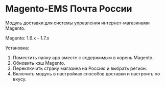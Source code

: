 Magento-EMS Почта России
===========

Модуль доставки для системы управления интернет-магазинами Magento.

Magento: 1.6.x - 1.7.x

Установка:

1. Поместить папку app вместе с содержимым в корень Magento.
2. Обновить кэш Magento.
3. Переключить страну магазина на Россию и выбрать регион.
4. Включить модуль в настройках способов доставки и настроить по вкусу.

